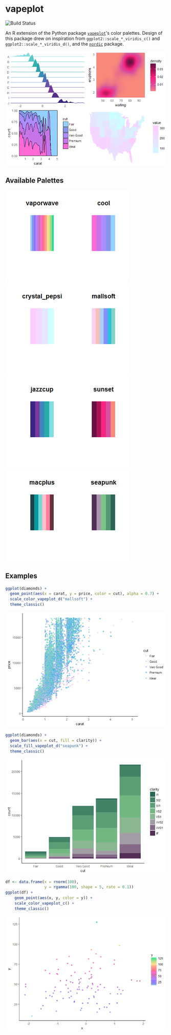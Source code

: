 vapeplot
========

![Build Status](https://travis-ci.org/seasmith/vapeplot.svg?branch=master)

An R extension of the Python package [`vapeplot`](https://github.com/dantaki/vapeplot)'s color palettes. Design of this package drew on inspiration from `ggplot2::scale_*_viridis_c()` and `ggplot2::scale_*_viridis_d()`, and the [`nordic`](http://github.com/jkaupp/nord) package.

![](man/figures/bind_plots-1.png)

Available Palettes
------------------

![](man/figures/show_palettes-1.png)![](man/figures/show_palettes-2.png)![](man/figures/show_palettes-3.png)![](man/figures/show_palettes-4.png)![](man/figures/show_palettes-5.png)![](man/figures/show_palettes-6.png)![](man/figures/show_palettes-7.png)![](man/figures/show_palettes-8.png)

Examples
--------

``` r
ggplot(diamonds) +
  geom_point(aes(x = carat, y = price, color = cut), alpha = 0.7) +
  scale_color_vapeplot_d("mallsoft") +
  theme_classic()
```

![](man/figures/for_display-1.png)

``` r
ggplot(diamonds) +
  geom_bar(aes(x = cut, fill = clarity)) +
  scale_fill_vapeplot_d("seapunk") +
  theme_classic()
```

![](man/figures/for_display-2.png)

``` r
df <- data.frame(x = rnorm(100),
                 y = rgamma(100, shape = 5, rate = 0.1))
ggplot(df) +
    geom_point(aes(x, y, color = y)) +
    scale_color_vapeplot_c() +
    theme_classic()
```

![](man/figures/for_display-3.png)
